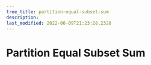 ```yaml
---
tree_title: partition-equal-subset-sum
description: 
last_modified: 2022-06-09T21:23:28.2328
---
```


# Partition Equal Subset Sum
